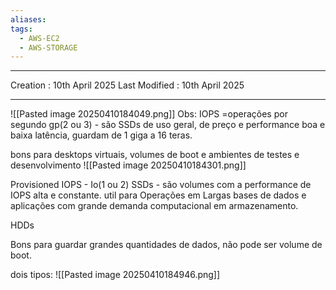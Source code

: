 ```yaml
---
aliases: 
tags:
  - AWS-EC2
  - AWS-STORAGE
---
```

---
Creation : 10th April 2025
Last Modified : 10th April 2025
___

![[Pasted image 20250410184049.png]]
Obs: IOPS =operações por segundo
gp(2 ou 3) - são SSDs de uso geral, de preço e performance boa e baixa latência, guardam de 1 giga a 16 teras.

bons para desktops virtuais, volumes de boot e ambientes de testes e desenvolvimento
![[Pasted image 20250410184301.png]]

Provisioned IOPS - Io(1 ou 2) SSDs - são volumes com a performance de IOPS alta e constante.
util para Operações em Largas bases de dados e aplicações com grande demanda computacional em armazenamento.

HDDs

Bons para guardar grandes quantidades de dados, não pode ser volume de boot.

dois tipos: ![[Pasted image 20250410184946.png]]




